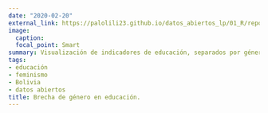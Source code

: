 ```yaml
---
date: "2020-02-20"
external_link: https://palolili23.github.io/datos_abiertos_lp/01_R/reporte_alfabetizacion.html
image:
  caption: 
  focal_point: Smart
summary: Visualización de indicadores de educación, separados por género, municipio, provincia (...lo que oculta el promedio...)
tags:
- educación
- feminismo
- Bolivia
- datos abiertos
title: Brecha de género en educación.
---
```

